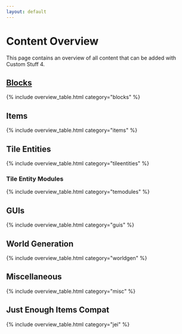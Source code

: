 ```yaml
---
layout: default
---
```


# Content Overview

This page contains an overview of all content that can be added with Custom Stuff 4.

## [Blocks](./blocks.html)

{% include overview_table.html category="blocks" %}

## Items

{% include overview_table.html category="items" %}

## Tile Entities

{% include overview_table.html category="tileentities" %}

### Tile Entity Modules

{% include overview_table.html category="temodules" %}

## GUIs

{% include overview_table.html category="guis" %}

## World Generation

{% include overview_table.html category="worldgen" %}

## Miscellaneous

{% include overview_table.html category="misc" %}

## Just Enough Items Compat

{% include overview_table.html category="jei" %}
